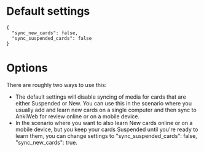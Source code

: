# Default settings

```
{
  "sync_new_cards": false,
  "sync_suspended_cards": false
}
```
# Options
There are roughly two ways to use this:

* The default settings will disable syncing of media for cards that are either Suspended or New.  You can use this in the scenario where you usually add and learn new cards on a single computer and then sync to AnkiWeb for review online or on a mobile device.
* In the scenario where you want to also learn New cards online or on a mobile device, but you keep your cards Suspended until you're ready to learn them, you can change settings to "sync_suspended_cards": false, "sync_new_cards": true.
